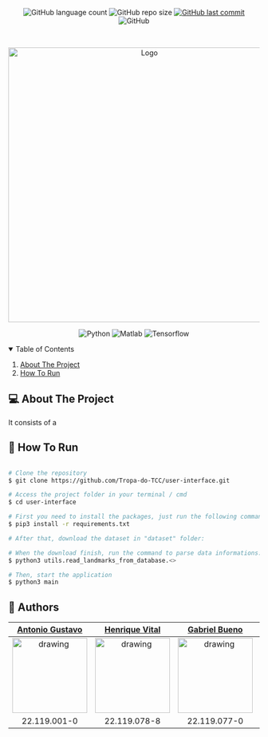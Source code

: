 <p align="center">
  <img alt="GitHub language count" src="https://img.shields.io/github/languages/count/Tropa-do-TCC/user-interface">

  <img alt="GitHub repo size" src="https://img.shields.io/github/repo-size/Tropa-do-TCC/user-interface">
  
  <a href="https://github.com/Tropa-do-TCC/user-interface/commits/master">
    <img alt="GitHub last commit" src="https://img.shields.io/github/last-commit/Tropa-do-TCC/user-interface">
  </a>
  
   <img alt="GitHub" src="https://img.shields.io/github/license/Tropa-do-TCC/user-interface">
</p>

<!-- PROJECT LOGO -->
<br />
<p align="center">
  <a href="https://github.com/Tropa-do-TCC/user-interface">
    <img src="https://cdna.artstation.com/p/assets/images/images/023/520/704/large/grzegorz-korniluk-czasz.jpg?1579485833" alt="Logo" width="550">
  </a>
</p>

<p align="center">
  <img alt="Python" src="https://img.shields.io/badge/Python-yellow?style=for-the-badge&logo=python&logoColor=white"/>
  <img alt="Matlab" src="https://img.shields.io/badge/Matlab-darkrgreen?style=for-the-badge&logo=matlab&logoColor=white"/>
  <img alt="Tensorflow" src="https://img.shields.io/badge/Tensorflow-darkblue?style=for-the-badge&logo=tensorflow&logoColor=white"/>
</p>


<!-- TABLE OF CONTENTS -->
<details open="open">
  <summary>Table of Contents</summary>
  <ol>
    <li>
      <a href="#-about-the-project">About The Project</a>
    </li>
    <li>
      <a href="#-how-to-run">How To Run</a>
    </li>
  </ol>
</details>


<!-- ABOUT THE PROJECT -->
## 💻 About The Project
It consists of a 

<!-- HOW TO RUN -->
## 🚀 How To Run

```bash

# Clone the repository
$ git clone https://github.com/Tropa-do-TCC/user-interface.git

# Access the project folder in your terminal / cmd
$ cd user-interface

# First you need to install the packages, just run the following commands:
$ pip3 install -r requirements.txt

# After that, download the dataset in "dataset" folder:

# When the download finish, run the command to parse data informations:
$ python3 utils.read_landmarks_from_database.<>

# Then, start the application
$ python3 main

```


## 🤖 Authors

[Antonio Gustavo](https://github.com/antuniooh)           |  [Henrique Vital](https://github.com/henriquevital00)           |  [Gabriel Bueno](https://github.com/GabrielBueno200)           |  [João Vitor Dias](https://github.com/JoaoDias-223)           |  [Weverson da Silva](https://github.com/WebisD)
:-------------------------:|:-------------------------:|:-------------------------:|:-------------------------:|:-------------------------:
<img src="https://avatars.githubusercontent.com/u/51217271?v=4" alt="drawing" width="150"/>  |  <img src="https://avatars.githubusercontent.com/u/48650626?v=4" alt="drawing" width="150"/>| <img src="https://avatars.githubusercontent.com/u/56837996?v=4" alt="drawing" width="150"/>  |  <img src="https://avatars.githubusercontent.com/u/63318342?v=4" alt="drawing" width="150"/>| <img src="https://avatars.githubusercontent.com/u/49571908?v=4" alt="drawing" width="150"/>
22.119.001-0 | 22.119.078-8 | 22.119.077-0 | 22.119.006-9 | 22.119.004-4